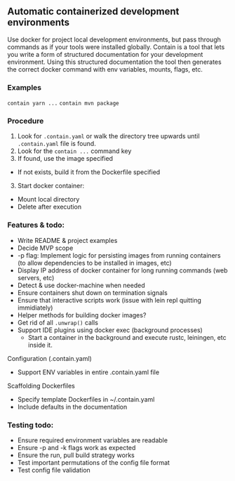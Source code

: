 ## Automatic containerized development environments

Use docker for project local development environments, but pass through commands as if your tools were installed globally. Contain is a tool that lets you write a form of structured documentation for your development environment. Using this structured documentation the tool then generates the correct docker command with env variables, mounts, flags, etc.

### Examples
`contain yarn ...`
`contain mvn package`

### Procedure
1. Look for `.contain.yaml` or walk the directory tree upwards until `.contain.yaml` file is found.
2. Look for the `contain ...` command key
2. If found, use the image specified
  * If not exists, build it from the Dockerfile specified
3. Start docker container:
  * Mount local directory
  * Delete after execution

### Features & todo:
* Write README & project examples
* Decide MVP scope
* -p flag: Implement logic for persisting images from running containers (to allow dependencies to be installed in images, etc)
* Display IP address of docker container for long running commands (web servers, etc)
* Detect & use docker-machine when needed
* Ensure containers shut down on termination signals
* Ensure that interactive scripts work (issue with lein repl quitting immidiately)
* Helper methods for building docker images?
* Get rid of all `.unwrap()` calls
* Support IDE plugins using docker exec (background processes)
  * Start a container in the background and execute rustc, leiningen, etc inside it.

Configuration (.contain.yaml)
* Support ENV variables in entire .contain.yaml file

Scaffolding Dockerfiles
* Specify template Dockerfiles in ~/.contain.yaml
* Include defaults in the documentation

### Testing todo:
* Ensure required environment variables are readable
* Ensure -p and -k flags work as expected
* Ensure the run, pull build strategy works
* Test important permutations of the config file format
* Test config file validation

